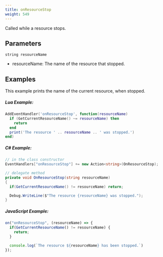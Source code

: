 ```yaml
---
title: onResourceStop
weight: 549
---
```


Called while a resource stops.

Parameters
----------

```
string resourceName
```

- resourceName: The name of the resource that stopped.

Examples
--------
This example prints the name of the current resource, when stopped.

##### Lua Example:
```lua
AddEventHandler('onResourceStop', function(resourceName)
  if (GetCurrentResourceName() ~= resourceName) then
    return
  end
  print('The resource ' .. resourceName .. ' was stopped.')
end)
```

##### C\# Example:
```csharp
// in the class constructor
EventHandlers["onResourceStop"] += new Action<string>(OnResourceStop);

// delegate method
private void OnResourceStop(string resourceName)
{
  if(GetCurrentResourceName() != resourceName) return;

  Debug.WriteLine($"The resource {resourceName} was stopped.");
}
```

##### JavaScript Example:
```js
on("onResourceStop", (resourceName) => {
  if(GetCurrentResourceName() != resourceName) {
    return;
  }

  console.log(`The resource ${resourceName} has been stopped.`)
});
```
